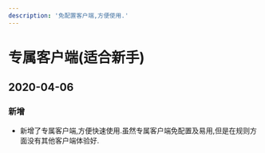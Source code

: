 ```yaml
---
description: '免配置客户端,方便使用.'
---
```


# 专属客户端\(适合新手\)

## 2020-04-06

### 新增

* 新增了专属客户端,方便快速使用.虽然专属客户端免配置及易用,但是在规则方面没有其他客户端体验好.



